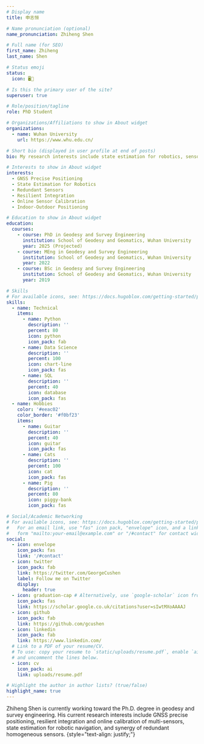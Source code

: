 ```yaml
---
# Display name
title: 申志恒

# Name pronunciation (optional)
name_pronunciation: Zhiheng Shen

# Full name (for SEO)
first_name: Zhiheng
last_name: Shen

# Status emoji
status:
  icon: 🖥️🎸

# Is this the primary user of the site?
superuser: true

# Role/position/tagline
role: PhD Student

# Organizations/Affiliations to show in About widget
organizations:
  - name: Wuhan University
    url: https://www.whu.edu.cn/

# Short bio (displayed in user profile at end of posts)
bio: My research interests include state estimation for robotics, sensor fusion and nonlinear optimization.

# Interests to show in About widget
interests:
  - GNSS Precise Positioning
  - State Estimation for Robotics
  - Redundant Sensors
  - Resilient Integration
  - Online Sensor Calibration
  - Indoor-Outdoor Positioning

# Education to show in About widget
education:
  courses:
    - course: PhD in Geodesy and Survey Engineering
      institution: School of Geodesy and Geomatics, Wuhan University
      year: 2025 (Projected)
    - course: MEng in Geodesy and Survey Engineering
      institution: School of Geodesy and Geomatics, Wuhan University
      year: 2022
    - course: BSc in Geodesy and Survey Engineering
      institution: School of Geodesy and Geomatics, Wuhan University
      year: 2019

# Skills
# For available icons, see: https://docs.hugoblox.com/getting-started/page-builder/#icons
skills:
  - name: Technical
    items:
      - name: Python
        description: ''
        percent: 80
        icon: python
        icon_pack: fab
      - name: Data Science
        description: ''
        percent: 100
        icon: chart-line
        icon_pack: fas
      - name: SQL
        description: ''
        percent: 40
        icon: database
        icon_pack: fas
  - name: Hobbies
    color: '#eeac02'
    color_border: '#f0bf23'
    items:
      - name: Guitar
        description: ''
        percent: 40
        icon: guitar
        icon_pack: fas
      - name: Cats
        description: ''
        percent: 100
        icon: cat
        icon_pack: fas
      - name: Pig
        description: ''
        percent: 80
        icon: piggy-bank
        icon_pack: fas

# Social/Academic Networking
# For available icons, see: https://docs.hugoblox.com/getting-started/page-builder/#icons
#   For an email link, use "fas" icon pack, "envelope" icon, and a link in the
#   form "mailto:your-email@example.com" or "/#contact" for contact widget.
social:
  - icon: envelope
    icon_pack: fas
    link: '/#contact'
  - icon: twitter
    icon_pack: fab
    link: https://twitter.com/GeorgeCushen
    label: Follow me on Twitter
    display:
      header: true
  - icon: graduation-cap # Alternatively, use `google-scholar` icon from `ai` icon pack
    icon_pack: fas
    link: https://scholar.google.co.uk/citations?user=sIwtMXoAAAAJ
  - icon: github
    icon_pack: fab
    link: https://github.com/gcushen
  - icon: linkedin
    icon_pack: fab
    link: https://www.linkedin.com/
  # Link to a PDF of your resume/CV.
  # To use: copy your resume to `static/uploads/resume.pdf`, enable `ai` icons in `params.yaml`,
  # and uncomment the lines below.
  - icon: cv
    icon_pack: ai
    link: uploads/resume.pdf

# Highlight the author in author lists? (true/false)
highlight_name: true
---
```


Zhiheng Shen is currently working toward the Ph.D. degree in geodesy and survey engineering. His current research interests include GNSS precise positioning, resilient integration and online calibration of multi-sensors, state estimation for robotic navigation, and synergy of redundant homogeneous sensors.
{style="text-align: justify;"}
